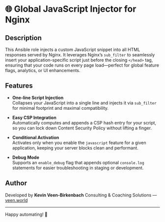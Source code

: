 # 🌐 Global JavaScript Injector for Nginx

## Description

This Ansible role injects a custom JavaScript snippet into all HTML responses served by Nginx. It leverages Nginx’s `sub_filter` to seamlessly insert your application-specific script just before the closing `</head>` tag, ensuring that your code runs on every page load—perfect for global feature flags, analytics, or UI enhancements.

## Features

- **One-line Script Injection**  
  Collapses your JavaScript into a single line and injects it via `sub_filter` for minimal footprint and maximal compatibility.

- **Easy CSP Integration**  
  Automatically computes and appends a CSP hash entry for your script, so you can lock down Content Security Policy without lifting a finger.

- **Conditional Activation**  
  Activates only when you enable the `javascript` feature for a given application, keeping your server blocks clean and performant.

- **Debug Mode**  
  Supports an `enable_debug` flag that appends optional `console.log` statements for easier troubleshooting in staging or development.

## Author

Developed by **Kevin Veen-Birkenbach**
Consulting & Coaching Solutions — [veen.world](https://www.veen.world)

---

Happy automating! 🎉
